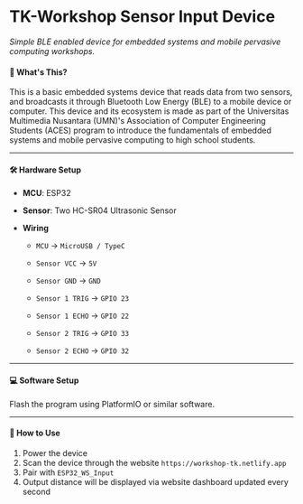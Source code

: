 # TK-Workshop Sensor Input Device

*Simple BLE enabled device for embedded systems and mobile pervasive computing workshops.*

####  📌 What's This?
This is a basic embedded systems device that reads data from two sensors, and broadcasts it through Bluetooth Low Energy (BLE) to a mobile device or computer. This device and its ecosystem is made as part of the Universitas Multimedia Nusantara (UMN)'s Association of Computer Engineering Students (ACES) program to introduce the fundamentals of embedded systems and mobile pervasive computing to high school students.

------------


#### 🛠 Hardware Setup
- **MCU**: ESP32

- **Sensor**: Two HC-SR04 Ultrasonic Sensor
- **Wiring**
	- `MCU` -> `MicroUSB / TypeC`
	
	- `Sensor VCC` -> `5V`
	
	- `Sensor GND` -> `GND`
	
	- `Sensor 1 TRIG` -> `GPIO 23`
	
	- `Sensor 1 ECHO` -> `GPIO 22`
	
	- `Sensor 2 TRIG` -> `GPIO 33`
	
	- `Sensor 2 ECHO` -> `GPIO 32`


------------



#### 💻 Software Setup
Flash the program using PlatformIO or similar software.


------------

#### 📲 How to Use
1. Power the device
2. Scan the device through the website `https://workshop-tk.netlify.app`
3. Pair with `ESP32_WS_Input`
4. Output distance will be displayed via website dashboard updated every second
